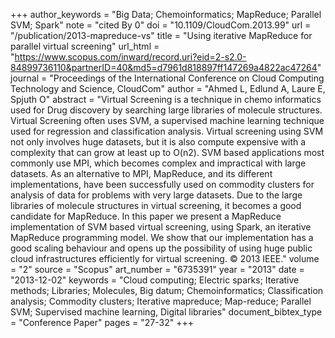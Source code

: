 +++
author_keywords = "Big Data;  Chemoinformatics;  MapReduce;  Parallel SVM;  Spark"
note = "cited By 0"
doi = "10.1109/CloudCom.2013.99"
url = "/publication/2013-mapreduce-vs"
title = "Using iterative MapReduce for parallel virtual screening"
url_html = "https://www.scopus.com/inward/record.uri?eid=2-s2.0-84899736110&partnerID=40&md5=d7961d818897ff147269a4822ac47264"
journal = "Proceedings of the International Conference on Cloud Computing Technology and Science, CloudCom"
author = "Ahmed L, Edlund A, Laure E, Spjuth O"
abstract = "Virtual Screening is a technique in chemo informatics used for Drug discovery by searching large libraries of molecule structures. Virtual Screening often uses SVM, a supervised machine learning technique used for regression and classification analysis. Virtual screening using SVM not only involves huge datasets, but it is also compute expensive with a complexity that can grow at least up to O(n2). SVM based applications most commonly use MPI, which becomes complex and impractical with large datasets. As an alternative to MPI, MapReduce, and its different implementations, have been successfully used on commodity clusters for analysis of data for problems with very large datasets. Due to the large libraries of molecule structures in virtual screening, it becomes a good candidate for MapReduce. In this paper we present a MapReduce implementation of SVM based virtual screening, using Spark, an iterative MapReduce programming model. We show that our implementation has a good scaling behaviour and opens up the possibility of using huge public cloud infrastructures efficiently for virtual screening. © 2013 IEEE."
volume = "2"
source = "Scopus"
art_number = "6735391"
year = "2013"
date = "2013-12-02"
keywords = "Cloud computing;  Electric sparks;  Iterative methods;  Libraries;  Molecules, Big datum;  Chemoinformatics;  Classification analysis;  Commodity clusters;  Iterative mapreduce;  Map-reduce;  Parallel SVM;  Supervised machine learning, Digital libraries"
document_bibtex_type = "Conference Paper"
pages = "27-32"
+++

